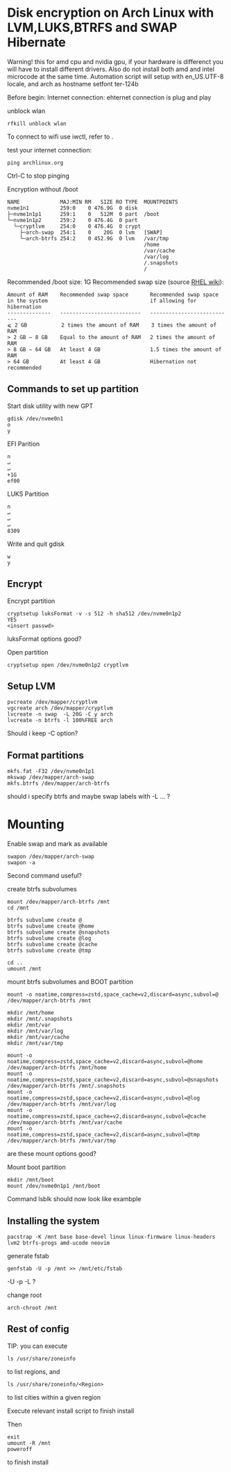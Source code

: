 # Disk encryption on Arch Linux with LVM,LUKS,BTRFS and SWAP Hibernate

Warning! this for amd cpu and nvidia gpu, if your hardware is differenct you will have to install different drivers. Also do not install both amd and intel microcode at the same time. Automation script will setup with en_US.UTF-8 locale, and arch as hostname
setfont ter-124b


Before begin: 
Internet connection:
ehternet connection is plug and play

unblock wlan
```
rfkill unblock wlan
```
To connect to wifi use iwctl, refer to [](https://wiki.archlinux.org/title/Iwd#iwctl).

test your internet connection:
```
ping archlinux.org
```
Ctrl-C to stop pinging



Encryption without /boot

```
NAME             MAJ:MIN RM   SIZE RO TYPE  MOUNTPOINTS
nvme1n1          259:0    0 476.9G  0 disk  
├─nvme1n1p1      259:1    0   512M  0 part  /boot
└─nvme1n1p2      259:2    0 476.4G  0 part  
  └─cryptlvm     254:0    0 476.4G  0 crypt 
    ├─arch-swap  254:1    0    20G  0 lvm   [SWAP]
    └─arch-btrfs 254:2    0 452.9G  0 lvm   /var/tmp
                                            /home
                                            /var/cache
                                            /var/log
                                            /.snapshots
                                            /
```

Recommended /boot size: 1G
Recommended swap size (source [RHEL wiki](https://docs.redhat.com/en/documentation/red_hat_enterprise_linux/7/html/storage_administration_guide/ch-swapspace#ch-swapspace)):

```
Amount of RAM    Recommended swap space       Recommended swap space 
in the system                                 if allowing for hibernation
--------------   --------------------------   ---------------------------
⩽ 2 GB           2 times the amount of RAM    3 times the amount of RAM
> 2 GB – 8 GB    Equal to the amount of RAM   2 times the amount of RAM
> 8 GB – 64 GB   At least 4 GB                1.5 times the amount of RAM
> 64 GB          At least 4 GB                Hibernation not recommended
```

## Commands to set up partition
Start disk utility with new GPT
```
gdisk /dev/nvme0n1
o
y
```
EFI Parition
```
n
↵
↵
+1G
ef00
```
LUKS Partition
```
n
↵
↵
↵
8309
```
Write and quit gdisk
```
w
y
```
## Encrypt
Encrypt partition
```
cryptsetup luksFormat -v -s 512 -h sha512 /dev/nvme0n1p2
YES
<insert passwd>
```
luksFormat options good?

Open partition
```
cryptsetup open /dev/nvme0n1p2 cryptlvm
```
## Setup LVM
```
pvcreate /dev/mapper/cryptlvm
vgcreate arch /dev/mapper/cryptlvm
lvcreate -n swap  -L 20G -C y arch
lvcreate -n btrfs -l 100%FREE arch
```
Should i keep -C option?

## Format partitions
```
mkfs.fat -F32 /dev/nvme0n1p1
mkswap /dev/mapper/arch-swap
mkfs.btrfs /dev/mapper/arch-btrfs
```
should i specify btrfs and maybe swap labels with -L ... ?

# Mounting
Enable swap and mark as available
```
swapon /dev/mapper/arch-swap
swapon -a
```
Second command useful?

create btrfs subvolumes
```
mount /dev/mapper/arch-btrfs /mnt
cd /mnt

btrfs subvolume create @
btrfs subvolume create @home
btrfs subvolume create @snapshots
btrfs subvolume create @log
btrfs subvolume create @cache
btrfs subvolume create @tmp

cd ..
umount /mnt
```

mount btrfs subvolumes and BOOT partition
```
mount -o noatime,compress=zstd,space_cache=v2,discard=async,subvol=@ /dev/mapper/arch-btrfs /mnt

mkdir /mnt/home
mkdir /mnt/.snapshots
mkdir /mnt/var
mkdir /mnt/var/log
mkdir /mnt/var/cache
mkdir /mnt/var/tmp

mount -o noatime,compress=zstd,space_cache=v2,discard=async,subvol=@home /dev/mapper/arch-btrfs /mnt/home
mount -o noatime,compress=zstd,space_cache=v2,discard=async,subvol=@snapshots /dev/mapper/arch-btrfs /mnt/.snapshots
mount -o noatime,compress=zstd,space_cache=v2,discard=async,subvol=@log /dev/mapper/arch-btrfs /mnt/var/log
mount -o noatime,compress=zstd,space_cache=v2,discard=async,subvol=@cache /dev/mapper/arch-btrfs /mnt/var/cache
mount -o noatime,compress=zstd,space_cache=v2,discard=async,subvol=@tmp /dev/mapper/arch-btrfs /mnt/var/tmp
```
are these mount options good?

Mount boot partition
```
mkdir /mnt/boot
mount /dev/nvme0n1p1 /mnt/boot
```

Command lsblk should now look like exambple

## Installing the system
```
pacstrap -K /mnt base base-devel linux linux-firmware linux-headers lvm2 btrfs-progs amd-ucode neovim
```
generate fstab
```
genfstab -U -p /mnt >> /mnt/etc/fstab
```
-U -p -L ?

change root
```
arch-chroot /mnt
```

## Rest of config

TIP: you can execute 
```
ls /usr/share/zoneinfo
```
to list regions, and
```
ls /usr/share/zoneinfo/<Region>
```
to list cities within a given region

Execute relevant install script to finish install

Then
```
exit
umount -R /mnt
poweroff
```
to finish install
